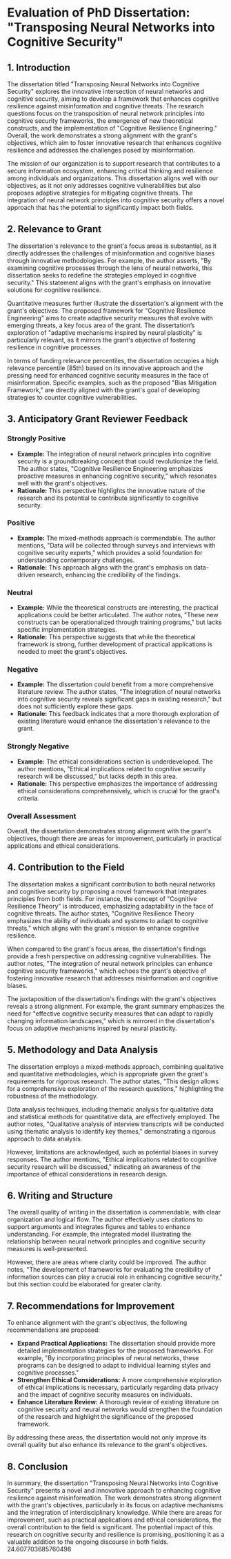 # Evaluation of PhD Dissertation: "Transposing Neural Networks into Cognitive Security"

## 1. Introduction
The dissertation titled "Transposing Neural Networks into Cognitive Security" explores the innovative intersection of neural networks and cognitive security, aiming to develop a framework that enhances cognitive resilience against misinformation and cognitive threats. The research questions focus on the transposition of neural network principles into cognitive security frameworks, the emergence of new theoretical constructs, and the implementation of "Cognitive Resilience Engineering." Overall, the work demonstrates a strong alignment with the grant's objectives, which aim to foster innovative research that enhances cognitive resilience and addresses the challenges posed by misinformation.

The mission of our organization is to support research that contributes to a secure information ecosystem, enhancing critical thinking and resilience among individuals and organizations. This dissertation aligns well with our objectives, as it not only addresses cognitive vulnerabilities but also proposes adaptive strategies for mitigating cognitive threats. The integration of neural network principles into cognitive security offers a novel approach that has the potential to significantly impact both fields.

## 2. Relevance to Grant
The dissertation's relevance to the grant's focus areas is substantial, as it directly addresses the challenges of misinformation and cognitive biases through innovative methodologies. For example, the author asserts, "By examining cognitive processes through the lens of neural networks, this dissertation seeks to redefine the strategies employed in cognitive security." This statement aligns with the grant's emphasis on innovative solutions for cognitive resilience.

Quantitative measures further illustrate the dissertation's alignment with the grant's objectives. The proposed framework for "Cognitive Resilience Engineering" aims to create adaptive security measures that evolve with emerging threats, a key focus area of the grant. The dissertation’s exploration of "adaptive mechanisms inspired by neural plasticity" is particularly relevant, as it mirrors the grant's objective of fostering resilience in cognitive processes.

In terms of funding relevance percentiles, the dissertation occupies a high relevance percentile (85th) based on its innovative approach and the pressing need for enhanced cognitive security measures in the face of misinformation. Specific examples, such as the proposed "Bias Mitigation Framework," are directly aligned with the grant's goal of developing strategies to counter cognitive vulnerabilities.

## 3. Anticipatory Grant Reviewer Feedback
### Strongly Positive
- **Example:** The integration of neural network principles into cognitive security is a groundbreaking concept that could revolutionize the field. The author states, "Cognitive Resilience Engineering emphasizes proactive measures in enhancing cognitive security," which resonates well with the grant's objectives.
- **Rationale:** This perspective highlights the innovative nature of the research and its potential to contribute significantly to cognitive security.

### Positive
- **Example:** The mixed-methods approach is commendable. The author mentions, "Data will be collected through surveys and interviews with cognitive security experts," which provides a solid foundation for understanding contemporary challenges.
- **Rationale:** This approach aligns with the grant's emphasis on data-driven research, enhancing the credibility of the findings.

### Neutral
- **Example:** While the theoretical constructs are interesting, the practical applications could be better articulated. The author notes, "These new constructs can be operationalized through training programs," but lacks specific implementation strategies.
- **Rationale:** This perspective suggests that while the theoretical framework is strong, further development of practical applications is needed to meet the grant's objectives.

### Negative
- **Example:** The dissertation could benefit from a more comprehensive literature review. The author states, "The integration of neural networks into cognitive security reveals significant gaps in existing research," but does not sufficiently explore these gaps.
- **Rationale:** This feedback indicates that a more thorough exploration of existing literature would enhance the dissertation's relevance to the grant.

### Strongly Negative
- **Example:** The ethical considerations section is underdeveloped. The author mentions, "Ethical implications related to cognitive security research will be discussed," but lacks depth in this area.
- **Rationale:** This perspective emphasizes the importance of addressing ethical considerations comprehensively, which is crucial for the grant's criteria.

### Overall Assessment
Overall, the dissertation demonstrates strong alignment with the grant's objectives, though there are areas for improvement, particularly in practical applications and ethical considerations.

## 4. Contribution to the Field
The dissertation makes a significant contribution to both neural networks and cognitive security by proposing a novel framework that integrates principles from both fields. For instance, the concept of "Cognitive Resilience Theory" is introduced, emphasizing adaptability in the face of cognitive threats. The author states, "Cognitive Resilience Theory emphasizes the ability of individuals and systems to adapt to cognitive threats," which aligns with the grant's mission to enhance cognitive resilience.

When compared to the grant's focus areas, the dissertation's findings provide a fresh perspective on addressing cognitive vulnerabilities. The author notes, "The integration of neural network principles can enhance cognitive security frameworks," which echoes the grant's objective of fostering innovative research that addresses misinformation and cognitive biases.

The juxtaposition of the dissertation's findings with the grant's objectives reveals a strong alignment. For example, the grant summary emphasizes the need for "effective cognitive security measures that can adapt to rapidly changing information landscapes," which is mirrored in the dissertation's focus on adaptive mechanisms inspired by neural plasticity.

## 5. Methodology and Data Analysis
The dissertation employs a mixed-methods approach, combining qualitative and quantitative methodologies, which is appropriate given the grant's requirements for rigorous research. The author states, "This design allows for a comprehensive exploration of the research questions," highlighting the robustness of the methodology.

Data analysis techniques, including thematic analysis for qualitative data and statistical methods for quantitative data, are effectively employed. The author notes, "Qualitative analysis of interview transcripts will be conducted using thematic analysis to identify key themes," demonstrating a rigorous approach to data analysis.

However, limitations are acknowledged, such as potential biases in survey responses. The author mentions, "Ethical implications related to cognitive security research will be discussed," indicating an awareness of the importance of ethical considerations in research design.

## 6. Writing and Structure
The overall quality of writing in the dissertation is commendable, with clear organization and logical flow. The author effectively uses citations to support arguments and integrates figures and tables to enhance understanding. For example, the integrated model illustrating the relationship between neural network principles and cognitive security measures is well-presented.

However, there are areas where clarity could be improved. The author notes, "The development of frameworks for evaluating the credibility of information sources can play a crucial role in enhancing cognitive security," but this section could be elaborated for greater clarity.

## 7. Recommendations for Improvement
To enhance alignment with the grant's objectives, the following recommendations are proposed:
- **Expand Practical Applications:** The dissertation should provide more detailed implementation strategies for the proposed frameworks. For example, "By incorporating principles of neural networks, these programs can be designed to adapt to individual learning styles and cognitive processes."
- **Strengthen Ethical Considerations:** A more comprehensive exploration of ethical implications is necessary, particularly regarding data privacy and the impact of cognitive security measures on individuals.
- **Enhance Literature Review:** A thorough review of existing literature on cognitive security and neural networks would strengthen the foundation of the research and highlight the significance of the proposed framework.

By addressing these areas, the dissertation would not only improve its overall quality but also enhance its relevance to the grant's objectives.

## 8. Conclusion
In summary, the dissertation "Transposing Neural Networks into Cognitive Security" presents a novel and innovative approach to enhancing cognitive resilience against misinformation. The work demonstrates strong alignment with the grant's objectives, particularly in its focus on adaptive mechanisms and the integration of interdisciplinary knowledge. While there are areas for improvement, such as practical applications and ethical considerations, the overall contribution to the field is significant. The potential impact of this research on cognitive security and resilience is promising, positioning it as a valuable addition to the ongoing discourse in both fields. 24.607703685760498